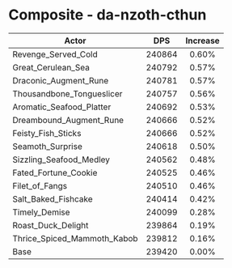 # Composite - da-nzoth-cthun
| Actor | DPS | Increase |
|---|:---:|:---:|
|Revenge_Served_Cold|240864|0.60%|
|Great_Cerulean_Sea|240792|0.57%|
|Draconic_Augment_Rune|240781|0.57%|
|Thousandbone_Tongueslicer|240757|0.56%|
|Aromatic_Seafood_Platter|240692|0.53%|
|Dreambound_Augment_Rune|240666|0.52%|
|Feisty_Fish_Sticks|240666|0.52%|
|Seamoth_Surprise|240618|0.50%|
|Sizzling_Seafood_Medley|240562|0.48%|
|Fated_Fortune_Cookie|240525|0.46%|
|Filet_of_Fangs|240510|0.46%|
|Salt_Baked_Fishcake|240414|0.42%|
|Timely_Demise|240099|0.28%|
|Roast_Duck_Delight|239864|0.19%|
|Thrice_Spiced_Mammoth_Kabob|239812|0.16%|
|Base|239420|0.00%|
